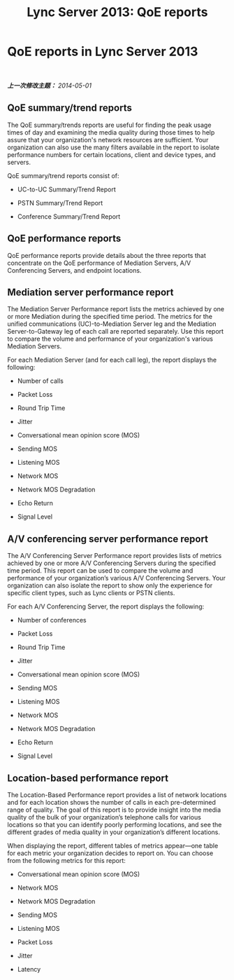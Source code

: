 ﻿---
title: 'Lync Server 2013: QoE reports'
TOCTitle: QoE reports
ms:assetid: 49c827af-b8dd-4c6e-b0dc-b4bc6d60e9a3
ms:mtpsurl: https://technet.microsoft.com/zh-cn/library/Dn720913(v=OCS.15)
ms:contentKeyID: 62246685
ms.date: 05/19/2016
mtps_version: v=OCS.15
ms.translationtype: HT
---

# QoE reports in Lync Server 2013

 

_**上一次修改主题：** 2014-05-01_

## QoE summary/trend reports

The QoE summary/trends reports are useful for finding the peak usage times of day and examining the media quality during those times to help assure that your organization's network resources are sufficient. Your organization can also use the many filters available in the report to isolate performance numbers for certain locations, client and device types, and servers.

QoE summary/trend reports consist of:

  - UC-to-UC Summary/Trend Report

  - PSTN Summary/Trend Report

  - Conference Summary/Trend Report

## QoE performance reports

QoE performance reports provide details about the three reports that concentrate on the QoE performance of Mediation Servers, A/V Conferencing Servers, and endpoint locations.

## Mediation server performance report

The Mediation Server Performance report lists the metrics achieved by one or more Mediation during the specified time period. The metrics for the unified communications (UC)-to-Mediation Server leg and the Mediation Server-to-Gateway leg of each call are reported separately. Use this report to compare the volume and performance of your organization's various Mediation Servers.

For each Mediation Server (and for each call leg), the report displays the following:

  - Number of calls

  - Packet Loss

  - Round Trip Time

  - Jitter

  - Conversational mean opinion score (MOS)

  - Sending MOS

  - Listening MOS

  - Network MOS

  - Network MOS Degradation

  - Echo Return

  - Signal Level

## A/V conferencing server performance report

The A/V Conferencing Server Performance report provides lists of metrics achieved by one or more A/V Conferencing Servers during the specified time period. This report can be used to compare the volume and performance of your organization’s various A/V Conferencing Servers. Your organization can also isolate the report to show only the experience for specific client types, such as Lync clients or PSTN clients.

For each A/V Conferencing Server, the report displays the following:

  - Number of conferences

  - Packet Loss

  - Round Trip Time

  - Jitter

  - Conversational mean opinion score (MOS)

  - Sending MOS

  - Listening MOS

  - Network MOS

  - Network MOS Degradation

  - Echo Return

  - Signal Level

## Location-based performance report

The Location-Based Performance report provides a list of network locations and for each location shows the number of calls in each pre-determined range of quality. The goal of this report is to provide insight into the media quality of the bulk of your organization’s telephone calls for various locations so that you can identify poorly performing locations, and see the different grades of media quality in your organization’s different locations.

When displaying the report, different tables of metrics appear—one table for each metric your organization decides to report on. You can choose from the following metrics for this report:

  - Conversational mean opinion score (MOS)

  - Network MOS

  - Network MOS Degradation

  - Sending MOS

  - Listening MOS

  - Packet Loss

  - Jitter

  - Latency

